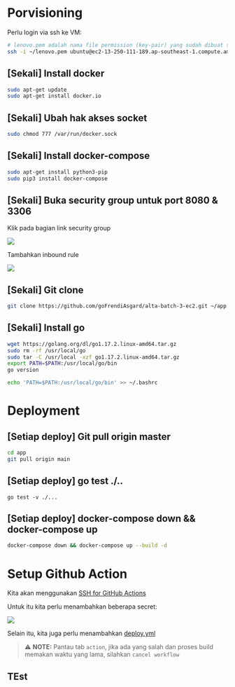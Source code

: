 # Porvisioning

Perlu login via ssh ke VM:

```sh
# lenovo.pem adalah nama file permission (key-pair) yang sudah dibuat sebelumnya
ssh -i ~/lenovo.pem ubuntu@ec2-13-250-111-189.ap-southeast-1.compute.amazonaws.com
```

## [Sekali] Install docker

```sh
sudo apt-get update
sudo apt-get install docker.io
```

## [Sekali] Ubah hak akses socket

```sh
sudo chmod 777 /var/run/docker.sock
```

## [Sekali] Install docker-compose

```sh
sudo apt-get install python3-pip
sudo pip3 install docker-compose
```

## [Sekali] Buka security group untuk port 8080 & 3306

Klik pada bagian link security group

![](./screenshots/ec2-security-group-setting.png)

Tambahkan inbound rule

![](./screenshots/security-group-add-inbound-rule.png)

## [Sekali] Git clone

```sh
git clone https://github.com/goFrendiAsgard/alta-batch-3-ec2.git ~/app
```

## [Sekali] Install go

```sh
wget https://golang.org/dl/go1.17.2.linux-amd64.tar.gz
sudo rm -rf /usr/local/go 
sudo tar -C /usr/local -xzf go1.17.2.linux-amd64.tar.gz
export PATH=$PATH:/usr/local/go/bin
go version

echo 'PATH=$PATH:/usr/local/go/bin' >> ~/.bashrc
```

# Deployment


## [Setiap deploy] Git pull origin master

```sh
cd app
git pull origin main
```

## [Setiap deploy] go test ./..

```
go test -v ./...
```

## [Setiap deploy] docker-compose down && docker-compose up

```sh
docker-compose down && docker-compose up --build -d
```

# Setup Github Action

Kita akan menggunakan [SSH for GitHub Actions](https://github.com/appleboy/ssh-action)

Untuk itu kita perlu menambahkan beberapa secret:

![](./screenshots/set-secret.png)

Selain itu, kita juga perlu menambahkan [deploy.yml](./.github/workflows/deploy.yml)


>⚠️ __NOTE:__ Pantau tab `action`, jika ada yang salah dan proses build memakan waktu yang lama, silahkan `cancel workflow`

## TEst